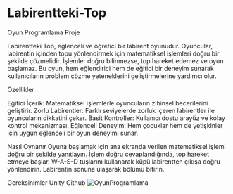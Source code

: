 # Labirentteki-Top
Oyun Programlama Proje



Labirentteki Top, eğlenceli ve öğretici bir labirent oyunudur. Oyuncular, labirentin içinden topu yönlendirmek için matematiksel işlemleri doğru bir şekilde çözmelidir. İşlemler doğru bilinmezse, top hareket edemez ve oyun başlamaz. Bu oyun, hem eğlendirici hem de eğitici bir deneyim sunarak kullanıcıların problem çözme yeteneklerini geliştirmelerine yardımcı olur.

Özellikler


Eğitici İçerik: Matematiksel işlemlerle oyuncuların zihinsel becerilerini geliştirir.
Zorlu Labirentler: Farklı seviyelerde zorluk içeren labirentler ile oyuncuların dikkatini çeker.
Basit Kontroller: Kullanıcı dostu arayüz ve kolay kontrol mekanizması.
Eğlenceli Deneyim: Hem çocuklar hem de yetişkinler için uygun eğlenceli bir oyun deneyimi sunar.



Nasıl Oynanır
Oyuna başlamak için ana ekranda verilen matematiksel işlemi doğru bir şekilde yanıtlayın.
İşlem doğru cevaplandığında, top hareket etmeye başlar.
W-A-S-D tuşlarını kullanarak küpü labirentten çıkışa doğru yönlendirin.
Labirentin sonuna ulaşarak bölümü bitirin.


Gereksinimler
Unity
Github
![OyunProgramlama](https://github.com/yasindenizcure/Labirentteki-Top/assets/148881966/d831ece7-884f-467c-b37d-419fb5229c67)
